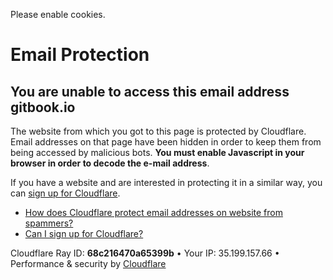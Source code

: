 Please enable cookies.

Email Protection
================

<span data-translate="unable_to_access">You are unable to access this email address</span> gitbook.io
-----------------------------------------------------------------------------------------------------

The website from which you got to this page is protected by Cloudflare. Email addresses on that page have been hidden in order to keep them from being accessed by malicious bots. **You must enable Javascript in your browser in order to decode the e-mail address**.

If you have a website and are interested in protecting it in a similar way, you can [sign up for Cloudflare](https://www.cloudflare.com/sign-up?utm_source=email_protection).

-   <a href="https://support.cloudflare.com/hc/en-us/articles/200170016-What-is-Email-Address-Obfuscation-" class="modal-link-faq">How does Cloudflare protect email addresses on website from spammers?</a>
-   <a href="https://support.cloudflare.com/hc/en-us/categories/200275218-Getting-Started" class="modal-link-faq">Can I sign up for Cloudflare?</a>

<span class="cf-footer-item sm:block sm:mb-1">Cloudflare Ray ID: **68c216470a65399b**</span> <span class="cf-footer-separator sm:hidden">•</span> <span class="cf-footer-item sm:block sm:mb-1">Your IP: 35.199.157.66</span> <span class="cf-footer-separator sm:hidden">•</span> <span class="cf-footer-item sm:block sm:mb-1">Performance & security by <a href="https://www.cloudflare.com/5xx-error-landing" id="brand_link">Cloudflare</a></span>
